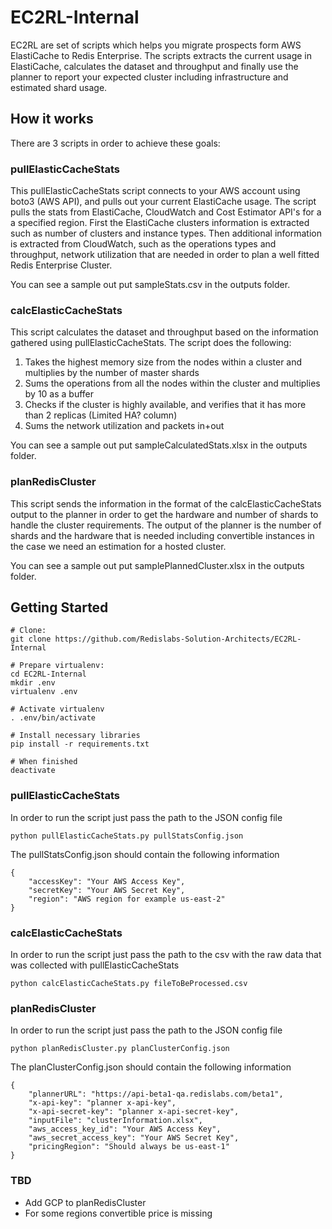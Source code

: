 EC2RL-Internal
==============

EC2RL are set of scripts which helps you migrate prospects form AWS ElastiCache to Redis Enterprise.
The scripts extracts the current usage in ElastiCache, calculates the dataset and throughput and finally use the planner to report your expected cluster including infrastructure and estimated shard usage.

## How it works
There are 3 scripts in order to achieve these goals:

### pullElasticCacheStats
This pullElasticCacheStats script connects to your AWS account using boto3 (AWS API), and pulls out your current ElastiCache usage.
The script pulls the stats from ElastiCache, CloudWatch and Cost Estimator API's for a a specified region.
First the ElastiCache clusters information is extracted such as number of clusters and instance types.
Then additional information is extracted from CloudWatch, such as the operations types and throughput, network utilization that are needed in order to plan a well fitted Redis Enterprise Cluster.

You can see a sample out put sampleStats.csv in the outputs folder.

### calcElasticCacheStats
This script calculates the dataset and throughput based on the information gathered using pullElasticCacheStats.
The script does the following:

1. Takes the highest memory size from the nodes within a cluster and multiplies by the number of master shards
2. Sums the operations from all the nodes within the cluster and multiplies by 10 as a buffer
3. Checks if the cluster is highly available, and verifies that it has more than 2 replicas (Limited HA? column)
4. Sums the network utilization and packets in+out

You can see a sample out put sampleCalculatedStats.xlsx in the outputs folder.

### planRedisCluster
This script sends the information in the format of the calcElasticCacheStats output to the planner in order to get the hardware and number of shards to handle the cluster requirements.
The output of the planner is the number of shards and the hardware that is needed including convertible instances in the case we need an estimation for a hosted cluster. 

You can see a sample out put samplePlannedCluster.xlsx in the outputs folder.

## Getting Started

```
# Clone:
git clone https://github.com/Redislabs-Solution-Architects/EC2RL-Internal

# Prepare virtualenv:
cd EC2RL-Internal
mkdir .env
virtualenv .env

# Activate virtualenv
. .env/bin/activate

# Install necessary libraries
pip install -r requirements.txt

# When finished
deactivate
```

### pullElasticCacheStats
In order to run the script just pass the path to the JSON config file

```
python pullElasticCacheStats.py pullStatsConfig.json
```

The pullStatsConfig.json should contain the following information
```
{
    "accessKey": "Your AWS Access Key",
    "secretKey": "Your AWS Secret Key",
    "region": "AWS region for example us-east-2"
}
```

### calcElasticCacheStats
In order to run the script just pass the path to the csv with the raw data that was collected with pullElasticCacheStats

```
python calcElasticCacheStats.py fileToBeProcessed.csv
```

### planRedisCluster
In order to run the script just pass the path to the JSON config file

```
python planRedisCluster.py planClusterConfig.json
```

The planClusterConfig.json should contain the following information
```
{
    "plannerURL": "https://api-beta1-qa.redislabs.com/beta1",
    "x-api-key": "planner x-api-key",
    "x-api-secret-key": "planner x-api-secret-key",
    "inputFile": "clusterInformation.xlsx",
    "aws_access_key_id": "Your AWS Access Key",
    "aws_secret_access_key": "Your AWS Secret Key",
    "pricingRegion": "Should always be us-east-1"
}
```
### TBD
* Add GCP to planRedisCluster
* For some regions convertible price is missing
